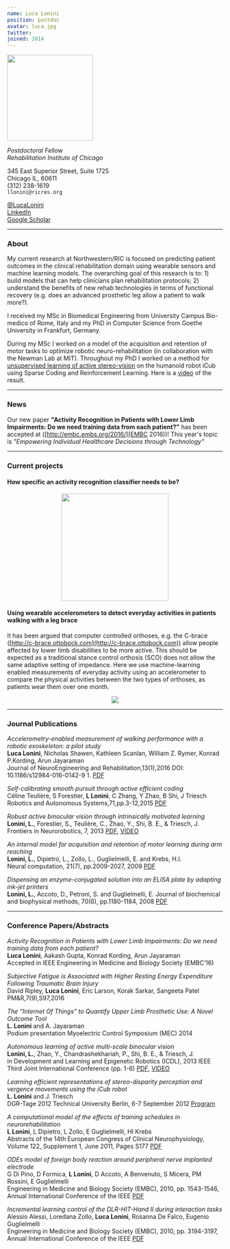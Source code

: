 ```yaml
---
name: Luca Lonini
position: postdoc
avatar: luca.jpg
twitter:
joined: 2014
---
```


<img width="200" src="{{site.baseurl}}/images/people/{{page.avatar}}" data-action="zoom">

_Postdoctoral Fellow_<br>
_Rehabilitation Institute of Chicago_

345 East Superior Street, Suite 1725<br>
Chicago IL, 60611<br>
<i class="fa fa-mobile"></i> (312) 238-1619<br>
<i class="fa fa-envelope-o"></i> `llonini@ricres.org`<br>

<i class="fa fa-twitter"></i> [@LucaLonini](https://twitter.com/LucaLonini)<br>
[<i class="fa fa-linkedin-square"></i> LinkedIn](https://www.linkedin.com/in/lucalonini)<br>
[<i class="fa fa-google"></i> Google Scholar](https://scholar.google.it/citations?user=xxDk3-EAAAAJ&hl=en)

<hr>

### About

My current research at Northwestern/RIC is focused on predicting patient outcomes in the clinical rehabilitation domain using wearable sensors and machine learning models. The overarching goal of this research is to: 1) build models that can help clinicians plan rehabilitation protocols; 2) understand the benefits of new rehab technologies in terms of functional recovery (e.g. does an advanced prosthetic leg allow a patient to walk more?).

I received my MSc in Biomedical Engineering from University Campus Bio-medico of Rome, Italy and my PhD in Computer Science from Goethe University in Frankfurt, Germany.

During my MSc I worked on a model of the acquisition and retention of motor tasks to optimize robotic neuro-rehabilitation (in collaboration with the Newman Lab at MIT). Throughout my PhD I worked on a method for [unsupervised learning of active stereo-vision](http://www.ncbi.nlm.nih.gov/pmc/articles/PMC3819528/) on the humanoid robot iCub using Sparse Coding and Reinforcement Learning. Here is a [video](https://www.youtube.com/watch?v=BuA6OU2VdhE&feature=youtu.be) of the result.

<hr>

### News

Our new paper **"Activity Recognition in Patients with Lower Limb Impairments: Do we need training data from each patient?"** has been accepted at ([http://embc.embs.org/2016/](EMBC 2016))! This year's topic is _"Empowering Individual Healthcare Decisions through Technology"_<br>

<hr>

### Current projects

#### How specific an activity recognition classifier needs to be?

<figure><center>
  <img width="250" src="https://www.dropbox.com/s/rutwth5ipy6b400/AR.jpg?dl=0" data-action="zoom">
</center></figure>


#### Using wearable accelerometers to detect everyday activities in patients walking with a leg brace

It has been argued that computer controlled orthoses, e.g. the C-brace ([http://c-brace.ottobock.com](http://c-brace.ottobock.com)) allow people affected by lower limb disabilities to be more active. This should be expected as a traditional stance control orthosis (SCO) does not allow the same adaptive setting of impedance. Here we use machine-learning enabled measurements of everyday activity using an accelerometer to compare the physical activities between the two types of orthoses, as patients wear them over one month.

<figure><center>
  <img src="{{site.baseurl}}/images/others/CbraceSmall.jpg" data-action="zoom"/>
</center></figure>

<hr>

### Journal Publications

_Accelerometry-enabled measurement of walking performance with a robotic exoskeleton: a pilot study_<br>
**Luca Lonini**, Nicholas Shawen, Kathleen Scanlan, William Z. Rymer, Konrad P.Kording, Arun Jayaraman<br>
Journal of NeuroEngineering and Rehabilitation,13(1),2016
DOI: 10.1186/s12984-016-0142-9 1. [PDF](http://download.springer.com/static/pdf/450/art%253A10.1186%252Fs12984-016-0142-9.pdf?originUrl=http%3A%2F%2Fjneuroengrehab.biomedcentral.com%2Farticle%2F10.1186%2Fs12984-016-0142-9&token2=exp=1462152638~acl=%2Fstatic%2Fpdf%2F450%2Fart%25253A10.1186%25252Fs12984-016-0142-9.pdf*~hmac=989f7a158dab80ecdb2ff30c0955308e8b66302e906fff4f27864772fcd5ee58)

_Self-calibrating smooth pursuit through active efficient coding_<br>
Céline Teulière, S Forestier, **L Lonini**, C Zhang, Y Zhao, B Shi, J Triesch<br>
Robotics and Autonomous Systems,71,pp.3-12,2015 [PDF](http://www.sciencedirect.com/science/article/pii/S0921889014002486)

_Robust active binocular vision through intrinsically motivated learning_<br> 
**Lonini, L.**, Forestier, S., Teulière, C., Zhao, Y., Shi, B. E., & Triesch, J.<br>
Frontiers in Neurorobotics, 7, 2013
 [PDF](http://journal.frontiersin.org/article/10.3389/fnbot.2013.00020/full), [VIDEO](https://www.youtube.com/watch?v=hcbxzgrYdlo&feature=youtu.be)<br>

_An internal model for acquisition and retention of motor learning during arm reaching_<br>
**Lonini, L.**, Dipietro, L., Zollo, L., Guglielmelli, E. and Krebs, H.I.<br>
Neural computation, 21(7), pp.2009-2027, 2009 [PDF](http://dspace.mit.edu/openaccess-disseminate/1721.1/55996)

_Dispensing an enzyme-conjugated solution into an ELISA plate by adapting ink-jet printers_<br>
**Lonini, L.**, Accoto, D., Petroni, S. and Guglielmelli, E. 
Journal of biochemical and biophysical methods, 70(6), pp.1180-1184, 2008 [PDF](http://www.sciencedirect.com/science/article/pii/S0165022X0700108X)

<hr>

### Conference Papers/Abstracts

_Activity Recognition in Patients with Lower Limb Impairments: Do we need training data from each patient?_<br>
**Luca Lonini**, Aakash Gupta, Konrad Kording, Arun Jayaraman<br>
Accepted in IEEE Engineering in Medicine and Biology Society (EMBC’16)

_Subjective Fatigue is Associated with Higher Resting Energy Expenditure Following Traumatic Brain Injury_<br>
David Ripley, **Luca Lonini**, Eric Larson, Korak Sarkar, Sangeeta Patel<br>
PM&R,7(9),S97,2016

_The “Internet Of Things” to Quantify Upper Limb Prosthetic Use: A Novel Outcome Tool_<br>
**L. Lonini** and A. Jayaraman<br>
Podium presentation Myoelectric Control Symposium (MEC) 2014

_Autonomous learning of active multi-scale binocular vision_<br> 
**Lonini, L.**, Zhao, Y., Chandrashekhariah, P., Shi, B. E., & Triesch, J.<br>
in Development and Learning and Epigenetic Robotics (ICDL), 2013 IEEE Third Joint International Conference (pp. 1-6) 
[PDF](http://ieeexplore.ieee.org/xpl/articleDetails.jsp?reload=true&arnumber=6652541), [VIDEO](https://www.youtube.com/watch?v=BuA6OU2VdhE&feature=youtu.be)<br>

_Learning efficient representations of stereo-disparity perception and vergence movements using the iCub robot_<br> 
**L. Lonini** and J. Triesch<br>
DGR-Tage 2012 Technical University Berlin, 6-7 September 2012
[Program](http://dgr.robotics.tu-berlin.de/index.php/program)<br>

_A computational model of the effects of training schedules in neurorehabilitation_<br>
**L Lonini**, L Dipietro, L Zollo, E Guglielmelli, HI Krebs<br>
Abstracts of the 14th European Congress of Clinical Neurophysiology, Volume 122, Supplement 1, June 2011, Pages S177
[PDF](http://www.sciencedirect.com/science/article/pii/S1388245711606408)<br>

_ODEs model of foreign body reaction around peripheral nerve implanted electrode_<br> 
G Di Pino, D Formica, **L Lonini**, D Accoto, A Benvenuto, S Micera, PM Rossini, E Guglielmelli<br>
Engineering in Medicine and Biology Society (EMBC), 2010, pp. 1543-1546, Annual International Conference of the IEEE
[PDF](http://ieeexplore.ieee.org/xpl/articleDetails.jsp?arnumber=5626825)<br>

_Incremental learning control of the DLR-HIT-Hand II during interaction tasks_<br> 
Alessio Alessi, Loredana Zollo, **Luca Lonini**, Rosanna De Falco, Eugenio Guglielmelli<br>
Engineering in Medicine and Biology Society (EMBC), 2010, pp. 3194-3197, Annual International Conference of the IEEE
[PDF](http://ieeexplore.ieee.org/xpl/articleDetails.jsp?arnumber=5627411)<br>
